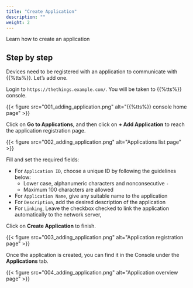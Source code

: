 ```yaml
---
title: "Create Application"
description: ""
weight: 2
---
```


Learn how to create an application

<!--more-->

## Step by step

Devices need to be registered with an application to communicate with {{%tts%}}. Let’s add one.

Login to `https://thethings.example.com/`. You will be taken to {{%tts%}} console.

{{< figure src="001_adding_application.png" alt="{{%tts%}} console home page" >}}

Click on **Go to Applications**, and then click on **+ Add Application** to reach the application registration page.

{{< figure src="002_adding_application.png" alt="Applications list page" >}}

Fill and set the required fields:

- For `Application ID`, choose a unique ID by following the guidelines below:
  - Lower case, alphanumeric characters and nonconsecutive `-`
  - Maximum 100 characters are allowed
- For `Application Name`, give any suitable name to the application
- For `Description`, add the desired description of the application
- For `Linking`, Leave the checkbox checked to link the application automatically to the network server,

Click on **Create Application** to finish.

{{< figure src="003_adding_application.png" alt="Application registration page" >}}

Once the application is created, you can find it in the Console under the **Applications** tab.

{{< figure src="004_adding_application.png" alt="Application overview page" >}}
